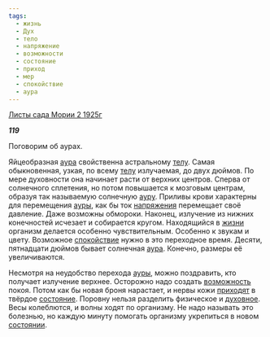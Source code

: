 ```yaml
---
tags:
  - жизнь
  - Дух
  - тело
  - напряжение
  - возможности
  - состояние
  - приход
  - мер
  - спокойствие
  - аура
---
```

[Листы сада Мории 2 1925г](https://127.0.0.1:4002/agni/1925)

___119___

Поговорим об аурах.   

Яйцеобразная [аура](../../../tags/#аура) свойственна астральному [телу](../../../tags/#тело). Самая обыкновенная, узкая, по всему [телу](../../../tags/#тело) излучаемая, до двух дюймов. По мере духовности она начинает расти от верхних центров. Сперва от солнечного сплетения, но потом повышается к мозговым центрам, образуя так называемую солнечную [ауру](../../../tags/#аура). Приливы крови характерны для перемещения [ауры](../../../tags/#аура), как бы ток [напряжения](../../../tags/#напряжение) перемещает своё давление. Даже возможны обмороки. Наконец, излучение из нижних конечностей исчезает и собирается кругом. Находящийся в [жизни](../../../tags/#жизнь) организм делается особенно чувствительным. Особенно к звукам и цвету. Возможное [спокойствие](../../../tags/#спокойствие) нужно в это переходное время. Десяти, пятнадцати дюймов бывает солнечная [аура](../../../tags/#аура). Конечно, размеры её увеличиваются.   

Несмотря на неудобство перехода [ауры](../../../tags/#аура), можно поздравить, кто получает излучение верхнее. Осторожно надо создать [возможность](../../../tags/#возможности) покоя. Потом как бы новая броня нарастает, и нервы кожи [приходят](../../../tags/#приход) в твёрдое [состояние](../../../tags/#состояние). Поровну нельзя разделить физическое и [духовное](../../../tags/#Дух). Весы колеблются, и волны ходят по организму. Не надо называть это болезнью, но каждую минуту помогать организму укрепиться в новом [состоянии](../../../tags/#состояние).   

